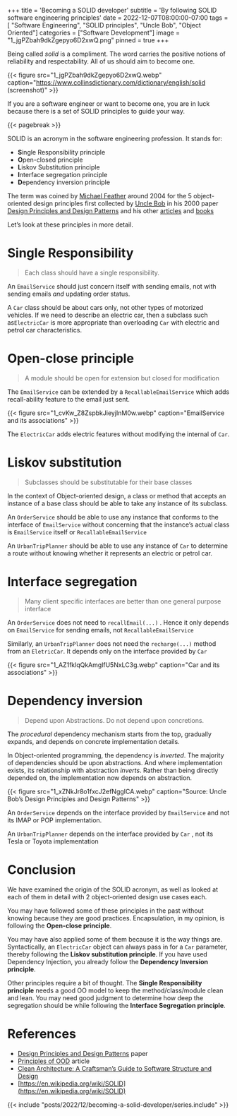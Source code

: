 +++
title = 'Becoming a SOLID developer'
subtitle = 'By following SOLID software engineering principles'
date = 2022-12-07T08:00:00-07:00
tags = [ "Software Engineering", "SOLID principles", "Uncle Bob", "Object Oriented"]
categories = ["Software Development"]
image = "1_jgPZbah9dkZgepyo6D2xwQ.png"
pinned = true
+++

Being called _solid_ is a compliment. The word carries the positive notions of reliability and respectability. All of us should aim to become one.

{{< figure src="1_jgPZbah9dkZgepyo6D2xwQ.webp" caption="https://www.collinsdictionary.com/dictionary/english/solid (screenshot)" >}}


If you are a software engineer or want to become one, you are in luck because there is a set of SOLID principles to guide your way.

{{< pagebreak >}}

SOLID is an acronym in the software engineering profession. It stands for:

*   **S**ingle Responsibility principle
*   **O**pen-closed principle
*   **L**iskov Substitution principle
*   **I**nterface segregation principle
*   **D**ependency inversion principle

The term was coined by [Michael Feather](https://michaelfeathers.silvrback.com/) around 2004 for the 5 object-oriented design principles first collected by [Uncle Bob](http://cleancoder.com/products) in his 2000 paper [Design Principles and Design Patterns](https://web.archive.org/web/20150906155800/http://www.objectmentor.com/resources/articles/Principles_and_Patterns.pdf) and his other [articles](http://www.butunclebob.com/ArticleS.UncleBob.PrinciplesOfOod) and [books](https://www.oreilly.com/library/view/clean-architecture-a/9780134494272/)

Let’s look at these principles in more detail.

Single Responsibility
=====================

> Each class should have a single responsibility.

An `EmailService` should just concern itself with sending emails, not with sending emails _and_ updating order status.

A `Car` class should be about cars only, not other types of motorized vehicles. If we need to describe an electric car, then a subclass such as`ElectricCar` is more appropriate than overloading `Car` with electric and petrol car characteristics.

Open-close principle
====================

> A module should be open for extension but closed for modification

The `EmailService` can be extended by a `RecallableEmailService` which adds recall-ability feature to the email just sent.

{{< figure src="1_cvKw_Z8ZspbkJieyjInM0w.webp" caption="EmailService and its associations" >}}

The `ElectricCar` adds electric features without modifying the internal of `Car`.

Liskov substitution
===================

> Subclasses should be substitutable for their base classes

In the context of Object-oriented design, a class or method that accepts an instance of a base class should be able to take any instance of its subclass.

An `OrderService` should be able to use any instance that conforms to the interface of `EmailService` without concerning that the instance’s actual class is `EmailService` itself or `RecallableEmailService`

An `UrbanTripPlanner` should be able to use any instance of `Car` to determine a route without knowing whether it represents an electric or petrol car.

Interface segregation
=====================

> Many client specific interfaces are better than one general purpose interface

An `OrderService` does not need to `recallEmail(...)` . Hence it only depends on `EmailService` for sending emails, not `RecallableEmailService`

Similarly, an `UrbanTripPlanner` does not need the `recharge(...)` method from an `EletricCar`. It depends only on the interface provided by `Car`

{{< figure src="1_AZ1fklqQkAmglfU5NxLC3g.webp" caption="Car and its associations" >}}


Dependency inversion
====================

> Depend upon Abstractions. Do not depend upon concretions.

The _procedural_ dependency mechanism starts from the top, gradually expands, and depends on concrete implementation details.

In Object-oriented programming, the dependency is _inverted_. The majority of dependencies should be upon abstractions. And where implementation exists, its relationship with abstraction _inverts_. Rather than being directly depended on, the implementation now depends on abstraction.

{{< figure src="1_xZNkJr8o1fxcJ2efNggICA.webp" caption="Source: Uncle Bob’s Design Principles and  Design Patterns" >}}


An `OrderService` depends on the interface provided by `EmailService` and not its IMAP or POP implementation.

An `UrbanTripPlanner` depends on the interface provided by `Car` , not its Tesla or Toyota implementation

Conclusion
==========

We have examined the origin of the SOLID acronym, as well as looked at each of them in detail with 2 object-oriented design use cases each.

You may have followed some of these principles in the past without knowing because they are good practices. Encapsulation, in my opinion, is following the **Open-close principle**.

You may have also applied some of them because it is the way things are. Syntactically, an `ElectricCar` object can always pass in for a `Car` parameter, thereby following the **Liskov substitution principle**. If you have used Dependency Injection, you already follow the **Dependency Inversion principle**.

Other principles require a bit of thought. The **Single Responsibility principle** needs a good OO model to keep the method/class/module clean and lean. You may need good judgment to determine how deep the segregation should be while following the **Interface Segregation principle**.

References
==========

*   [Design Principles and Design Patterns](https://web.archive.org/web/20150906155800/http://www.objectmentor.com/resources/articles/Principles_and_Patterns.pdf) paper
*   [Principles of OOD](http://www.butunclebob.com/ArticleS.UncleBob.PrinciplesOfOod) article
*   [Clean Architecture: A Craftsman’s Guide to Software Structure and Design](https://www.oreilly.com/library/view/clean-architecture-a/9780134494272/)
*   [https://en.wikipedia.org/wiki/SOLID](https://en.wikipedia.org/wiki/SOLID)


{{< include "posts/2022/12/becoming-a-solid-developer/series.include" >}}